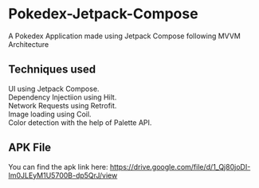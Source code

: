 # Pokedex-Jetpack-Compose
A Pokedex Application made using Jetpack Compose following MVVM Architecture

## Techniques used

UI using Jetpack Compose. </br>
Dependency Injectiion using Hilt. </br>
Network Requests using Retrofit. </br>
Image loading using Coil. </br>
Color detection with the help of Palette API. </br>

## APK File

You can find the apk link here: https://drive.google.com/file/d/1_Qj80joDI-Im0JLEyM1U5700B-dp5QrJ/view 
